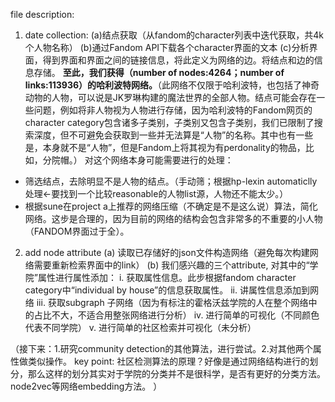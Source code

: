 file description:

1. date collection: 
(a)结点获取（从fandom的character列表中迭代获取，共4k个人物名称）
(b)通过Fandom API下载各个character界面的文本
(c)分析界面，得到界面和界面之间的链接信息，将此定义为网络的边。将结点和边的信息存储。
**至此，我们获得（number of nodes:4264；number of links:113936）的哈利波特网络。**（此网络不仅限于哈利波特，也包括了神奇动物的人物，可以说是JK罗琳构建的魔法世界的全部人物。结点可能会存在一些问题，例如将非人物视为人物进行存储，因为哈利波特的Fandom网页的character category包含诸多子类别，子类别又包含子类别，我们已限制了搜索深度，但不可避免会获取到一些并无法算是“人物”的名称。其中也有一些是，本身就不是“人物”，但是Fandom上将其视为有perdonality的物品，比如，分院帽。）
对这个网络本身可能需要进行的处理：
* 筛选结点，去除明显不是人物的结点。（手动筛；根据hp-lexin automaticlly处理<-要找到一个比较reasonable的人物list源，人物还不能太少。）
* 根据sune在project a上推荐的网络压缩（不确定是不是这么说）算法，简化网络。这步是合理的，因为目前的网络的结构会包含非常多的不重要的小人物（FANDOM界面过于全）。


2. add node attribute
(a) 读取已存储好的json文件构造网络（避免每次构建网络需要重新检索界面中的link）
(b) 我们感兴趣的三个attribute, 对其中的“学院”属性进行属性添加：
      i. 获取属性信息。此步根据fandom character category中“individual  by house”的信息获取属性。
      ii. 讲属性信息添加到网络
      iii. 获取subgraph 子网络（因为有标注的霍格沃兹学院的人在整个网络中的占比不大，不适合用整张网络进行分析）
      iv. 进行简单的可视化（不同颜色代表不同学院）
      v. 进行简单的社区检索并可视化（未分析）
      

（接下来：1.研究community detection的其他算法，进行尝试。2.对其他两个属性做类似操作。
key point: 社区检测算法的原理？好像是通过网络结构进行的划分，那么这样的划分其实对于学院的分类并不是很科学，是否有更好的分类方法。node2vec等网络embedding方法。
）

